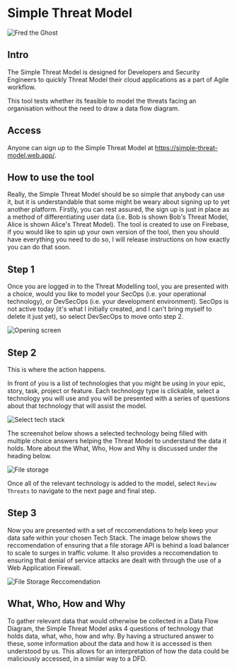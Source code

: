 # Simple Threat Model
![Fred the Ghost](https://github.com/mattboddy47/simple_threat_model/tree/main/src/images/ghost_logo.png?raw=true)

## Intro
The Simple Threat Model is designed for Developers and Security Engineers to quickly Threat Model their cloud applications as a part of Agile workflow. 

This tool tests whether its feasible to model the threats facing an organisation without the need to draw a data flow diagram. 

## Access
Anyone can sign up to the Simple Threat Model at https://simple-threat-model.web.app/.

## How to use the tool
Really, the Simple Threat Model should be so simple that anybody can use it, but it is understandable that some might be weary about signing up to yet another platform. Firstly, you can rest assured, the sign up is just in place as a method of differentiating user data (i.e. Bob is shown Bob's Threat Model, Alice is shown Alice's Threat Model). The tool is created to use on Firebase, if you would like to spin up your own version of the tool, then you should have everything you need to do so, I will release instructions on how exactly you can do that soon.

## Step 1
Once you are logged in to the Threat Modelling tool, you are presented with a choice, would you like to model your SecOps (i.e. your operational technology), or DevSecOps (i.e. your development environment). SecOps is not active today (it's what I initially created, and I can't bring myself to delete it just yet), so select DevSecOps to move onto step 2. 

![Opening screen](https://github.com/mattboddy47/simple_threat_model/tree/main/src/images/walkthrough/start_threat_modelling.JPG?raw=true)

## Step 2
This is where the action happens. 

In front of you is a list of technologies that you might be using in your epic, story, task, project or feature. Each technology type is clickable, select a technology you will use and you will be presented with a series of questions about that technology that will assist the model.

![Select tech stack](https://github.com/mattboddy47/simple_threat_model/tree/main/src/images/walkthrough/select_tech_stack.JPG?raw=true)

The screenshot below shows a selected technology being filled with multiple choice answers helping the Threat Model to understand the data it holds. More about the What, Who, How and Why is discussed under the heading below. 

![File storage](https://github.com/mattboddy47/simple_threat_model/tree/main/src/images/walkthrough/file_storage.JPG?raw=true)

Once all of the relevant technology is added to the model, select `Review Threats` to navigate to the next page and final step. 

## Step 3

Now you are presented with a set of reccomendations to help keep your data safe within your chosen Tech Stack. The image below shows the reccomendation of ensuring that a file storage API is behind a load balancer to scale to surges in traffic volume. It also provides a reccomendation to ensuring that denial of service attacks are dealt with through the use of a Web Application Firewall. 

![File Storage Reccomendation](https://github.com/mattboddy47/simple_threat_model/tree/main/src/images/walkthrough/file_storage_reccomendation.JPG?raw=true)

## What, Who, How and Why
To gather relevant data that would otherwise be collected in a Data Flow Diagram, the Simple Threat Model asks 4 questions of technology that holds data, what, who, how and why. By having a structured answer to these, some information about the data and how it is accessed is then understood by us. This allows for an interpretation of how the data could be maliciously accessed, in a similar way to a DFD.
